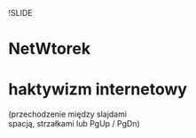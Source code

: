 !SLIDE
# NetWtorek
# haktywizm internetowy

(przechodzenie między slajdami<br />spacją, strzałkami lub PgUp / PgDn)
